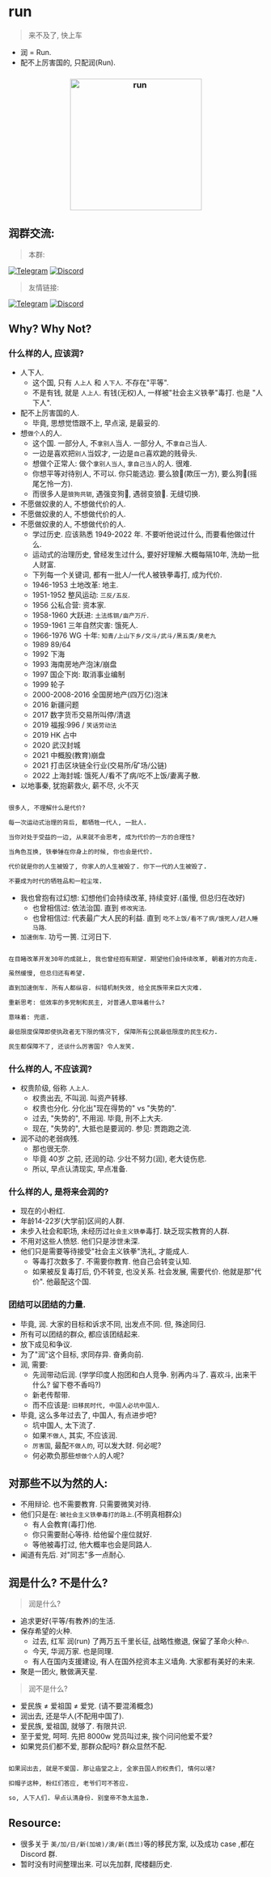 # run

> 来不及了, 快上车


- 润 = Run.
- 配不上厉害国的, 只配润(Run).

<h3  align="center">
    <img width="260" align="center" alt="run" src="https://user-images.githubusercontent.com/3252130/163540627-1f9b872e-f5b0-4b1a-94b0-bdc3ac69118d.png">
</h3>


## 润群交流: 

> 本群: 

[![Telegram](https://img.shields.io/badge/Telegram-GossipCoder-%232CA5E0?style=flat-square&logo=telegram)](https://t.me/gossip_coder)
[![Discord](https://img.shields.io/badge/Discord-GossipCoder-%235865F2?style=flat-square&logo=discord)](https://discord.com/invite/MnDA9pfWAW)


> 友情链接: 

[![Telegram](https://img.shields.io/badge/Telegram-润学-%232CA5E0?style=flat-square&logo=telegram)](https://t.me/RunOutForLife)
[![Discord](https://img.shields.io/badge/Discord-润学-%235865F2?style=flat-square&logo=discord)](https://t.co/TmLbFbNkUy)


## Why? Why Not?

### 什么样的人, 应该润?

- 人下人.
    - 这个国, 只有 `人上人` 和 `人下人`. 不存在"平等".
    - 不是有钱, 就是 `人上人`. 有钱(无权)人, 一样被"社会主义铁拳"毒打. 也是 "人下人".
- 配不上厉害国的人. 
    - 毕竟, 思想觉悟跟不上, 早点滚, 是最妥的.
- 想`做个人`的人.
    - 这个国. 一部分人, 不`拿别人`当人. 一部分人, 不`拿自己`当人.
    - 一边是喜欢把`别人`当奴才, 一边是`自己`喜欢跪的贱骨头.
    - 想做个正常人: 做个`拿别人当人`, `拿自己当人`的人. 很难.
    - 你想平等对待别人, 不可以. 你只能选边. 要么狼🐺(欺压一方), 要么狗🐶(摇尾乞怜一方).
    - 而很多人是`狼狗共轭`, 遇强变狗🐶, 遇弱变狼🐺. 无缝切换.
- 不愿做奴隶的人, 不想做代价的人.
- 不愿做奴隶的人, 不想做代价的人.
- 不愿做奴隶的人, 不想做代价的人.
    - 学过历史. 应该熟悉 1949-2022 年. 不要听他说过什么, 而要看他做过什么.
    - 运动式的治理历史, 曾经发生过什么, 要好好理解.大概每隔10年, 洗劫一批人财富.
    - 下列每一个关键词, 都有一批人/一代人被铁拳毒打, 成为代价.
    - 1946-1953 土地改革: 地主.
    - 1951-1952 整风运动: `三反/五反`.
    - 1956 公私合营: 资本家.
    - 1958-1960 大跃进: `土法炼钢/亩产万斤`.
    - 1959-1961 三年自然灾害: 饿死人.
    - 1966-1976 WG 十年: `知青/上山下乡/文斗/武斗/黑五类/臭老九`
    - 1989 89/64
    - 1992 下海 
    - 1993 海南房地产泡沫/崩盘
    - 1997 国企下岗: 取消事业编制
    - 1999 轮子
    - 2000-2008-2016 全国房地产(四万亿)泡沫
    - 2016 新疆问题
    - 2017 数字货币交易所叫停/清退
    - 2019 福报:996 / `笑话劳动法`
    - 2019 HK 占中
    - 2020 武汉封城
    - 2021 中概股(教育)崩盘
    - 2021 打击区块链全行业(交易所/矿场/公链)
    - 2022 上海封城: 饿死人/看不了病/吃不上饭/妻离子散. 
- 以地事秦, 犹抱薪救火, 薪不尽, 火不灭


```ruby

很多人, 不理解什么是代价? 

每一次运动式治理的背后, 都牺牲一代人, 一批人.

当你对处于受益的一边, 从来就不会思考, 成为代价的一方的合理性?

当角色互换, 铁拳锤在你身上的时候, 你也会是代价.

代价就是你的人生被毁了, 你家人的人生被毁了. 你下一代的人生被毁了.

不要成为时代的牺牲品和一粒尘埃.

```

- 我也曾抱有过幻想: 幻想他们会持续改革, 持续变好.(虽慢, 但总归在改好)
    - 也曾相信过: 依法治国. 直到 `修改宪法`.
    - 也曾相信过: 代表最广大人民的利益. 直到 `吃不上饭/看不了病/饿死人/赶人睡马路`.
- `加速倒车`. 功亏一篑. 江河日下.





```ruby

在目睹改革开发30年的成就上, 我也曾经抱有期望. 期望他们会持续改革, 朝着对的方向走. 

虽然缓慢, 但总归还有希望.

直到加速倒车. 所有人都纵容. 纠错机制失效, 给全民族带来巨大灾难.

重新思考: 低效率的多党制和民主, 对普通人意味着什么? 

意味着: 兜底. 

最低限度保障即使执政者无下限的情况下, 保障所有公民最低限度的民生权力.

民生都保障不了, 还谈什么厉害国? 令人发笑.


```

### 什么样的人, 不应该润?

- 权贵阶级, 俗称 `人上人`. 
    - 权贵出去, 不叫润. 叫资产转移.
    - 权贵也分化. 分化出"现在得势的" vs "失势的". 
    - 过去, "失势的", 不用润. 毕竟, 刑不上大夫.
    - 现在, "失势的", 大抵也是要润的. 参见: 贾跑跑之流.
- 润不动的老弱病残.
    - 那也很无奈. 
    - 毕竟 40岁 之前, 还润的动. 少壮不努力(润), 老大徒伤悲.
    - 所以, 早点认清现实, 早点准备.

### 什么样的人, 是将来会润的?

- 现在的小粉红.
- 年龄14-22岁(大学前)区间的人群.
- 未步入社会和职场, 未经历过`社会主义铁拳`毒打. 缺乏现实教育的人群. 
- 不用对这些人愤怒. 他们只是涉世未深. 
- 他们只是需要等待接受"社会主义铁拳"洗礼, 才能成人.
    - 等毒打次数多了. 不需要你教育. 他自己会转变认知.
    - 如果被反复毒打后, 仍不转变, 也没关系. 社会发展, 需要代价. 他就是那"代价". 他最配这个国.

### 团结可以团结的力量.

- 毕竟, 润. 大家的目标和诉求不同, 出发点不同. 但, 殊途同归.
- 所有可以团结的群众, 都应该团结起来. 
- 放下成见和争议. 
- 为了"润"这个目标, 求同存异. 奋勇向前.
- 润, 需要: 
    - 先润带动后润. (学学印度人抱团和白人竞争. 别再内斗了. 喜欢斗, 出来干什么? 留下卷不香吗?)
    - 新老传帮带. 
    - 而不应该是: `旧移民时代, 中国人必坑中国人`.
- 毕竟, 这么多年过去了, 中国人, 有点进步吧? 
    - 坑中国人, 太下流了. 
    - 如果`不做人`, 其实, 不应该润. 
    - `厉害国`, 最配`不做人的`, 可以发大财. 何必呢?
    - 何必欺负那些`想做个人`的人呢? 


## 对那些不以为然的人:

- 不用辩论. 也不需要教育. 只需要微笑对待.
- 他们只是在: `被社会主义铁拳毒打的路上`.(不明真相群众)
    - 有人会教育(毒打)他.
    - 你只需要耐心等待. 给他留个座位就好.
    - 等他被毒打过, 他大概率也会是同路人. 
- 闻道有先后. 对"同志"多一点耐心.


## 润是什么? 不是什么?

> 润是什么?

- 追求更好(平等/有教养)的生活.
- 保存希望的火种.
    - 过去, 红军 润(run) 了两万五千里长征, 战略性撤退, 保留了革命火种🔥. 
    - 今天, 华润万家. 也是同理.
    - 有人在国内支援建设, 有人在国外挖资本主义墙角. 大家都有美好的未来.
- 聚是一团火, 散做满天星.

> 润不是什么?

- 爱民族 ≠ 爱祖国 ≠ 爱党. (请不要混淆概念)
- 润出去, 还是华人(不配用中国了). 
- 爱民族, 爱祖国, 就够了. 有限共识.
- 至于爱党, 呵呵. 先把 8000w 党员叫过来, 挨个问问他爱不爱?
- 如果党员们都不爱, 那群众配吗? 群众显然不配.

```ruby

如果润出去, 就是不爱国. 那让庙堂之上, 全家丑国人的权贵们, 情何以堪?

扣帽子这种, 粉红们答应, 老爷们可不答应.

so, 人下人们. 早点认清身份. 别皇帝不急太监急.


```


## Resource: 


- 很多关于 `美/加/日/新(加坡)/澳/新(西兰)`等的移民方案, 以及成功 case ,都在 Discord 群. 
- 暂时没有时间整理出来. 可以先加群, 爬楼翻历史.
